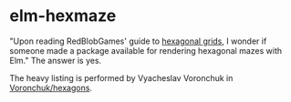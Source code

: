 # elm-hexmaze

"Upon reading RedBlobGames' guide to [hexagonal grids](https://www.redblobgames.com/grids/hexagons/),
I wonder if someone made a package available for rendering hexagonal mazes with Elm." The answer is yes.

The heavy listing is performed by Vyacheslav Voronchuk in [Voronchuk/hexagons](https://github.com/Voronchuk/hexagons).
